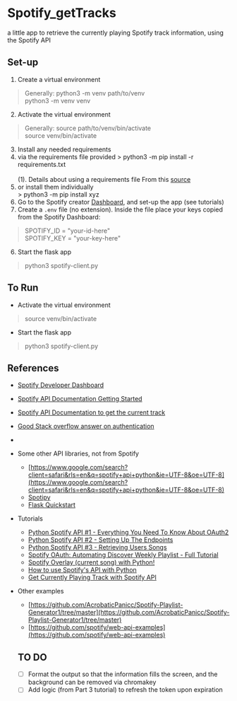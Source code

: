 # Spotify_getTracks
a little app to retrieve the currently playing Spotify track information, using the Spotify API

## Set-up
1. Create a virtual environment
  > Generally: python3 -m venv path/to/venv <br>
  > python3 -m venv venv
2. Activate the virtual environment
  > Generally: source path/to/venv/bin/activate <br>
  > source venv/bin/activate
3. Install any needed requirements<br>
  1. via the requirements file provided
    > python3 -m pip install -r requirements.txt  <br>    
    (1). Details about using a requirements file From this [source](https://pip.pypa.io/en/stable/user_guide/#requirements-files) <br>
  2. or install them individually<br>
    > python3 -m pip install xyz
4. Go to the Spotify creator [Dashboard](https://developer.spotify.com/dashboard), and set-up the app (see tutorials)
5. Create a ```.env``` file (no extension).  Inside the file place your keys copied from the Spotify Dashboard:
  > SPOTIFY_ID = "your-id-here" <br>
  > SPOTIFY_KEY = "your-key-here"
6. Start the flask app
  > python3 spotify-client.py


## To Run
- Activate the virtual environment
> source venv/bin/activate
- Start the flask app
> python3 spotify-client.py


## References
- [Spotify Developer Dashboard](https://developer.spotify.com/dashboard)
- [Spotify API Documentation Getting Started](https://developer.spotify.com/documentation/web-api/tutorials/getting-started)
- [Spotify API Documentation to get the current track](https://developer.spotify.com/documentation/web-api/reference/get-the-users-currently-playing-track)
- [Good Stack overflow answer on authentication](https://stackoverflow.com/questions/75286588/spotify-web-api-call-gives-wrong-code-python/75292843#75292843)
- 

- Some other API libraries, not from Spotify
  - [https://www.google.com/search?client=safari&rls=en&q=spotify+api+python&ie=UTF-8&oe=UTF-8](https://www.google.com/search?client=safari&rls=en&q=spotify+api+python&ie=UTF-8&oe=UTF-8)
  - [Spotipy](https://spotipy.readthedocs.io/en/2.25.1/#spotipy.client.Spotify.current_playback)
  - [Flask Quickstart](https://flask.palletsprojects.com/en/stable/quickstart/)

- Tutorials
  - [Python Spotify API #1 - Everything You Need To Know About OAuth2](https://youtu.be/g6IAGvBZDkE?si=0LZwpoin-MlKs7qz)
  - [Python Spotify API #2 - Setting Up The Endpoints](https://youtu.be/XZA_s-vfGKQ?si=66SyO5tTKWF7wYzh)
  - [Python Spotify API #3 - Retrieving Users Songs](https://youtu.be/1TYyX8soQ8M?si=1Zk96E3YTvICWv6L)
  - [Spotify OAuth: Automating Discover Weekly Playlist - Full Tutorial](https://youtu.be/mBycigbJQzA?si=tsHK3dfPPPfZ79w1)
  - [Spotify Overlay (current song) with Python!](https://youtu.be/BzSFbrVDwFc?si=cKU-tYGEGg7sb_ps)
  - [How to use Spotify's API with Python](https://www.youtube.com/watch?v=WAmEZBEeNmg)
  - [Get Currently Playing Track with Spotify API](https://www.youtube.com/watch?v=yKz38ThJWqE)
  

- Other examples
  - [https://github.com/AcrobaticPanicc/Spotify-Playlist-Generator1/tree/master](https://github.com/AcrobaticPanicc/Spotify-Playlist-Generator1/tree/master)
  - [https://github.com/spotify/web-api-examples](https://github.com/spotify/web-api-examples)


  ## TO DO
  - [ ] Format the output so that the information fills the screen, and the background can be removed via chromakey
  - [ ] Add logic (from Part 3 tutorial) to refresh the token upon expiration
